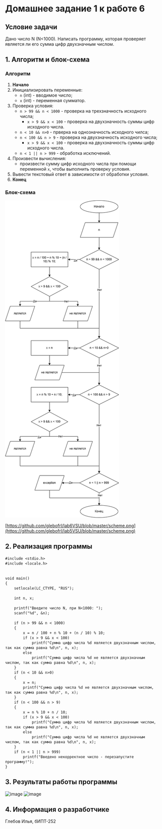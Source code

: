 # Домашнее задание 1 к работе 6

## Условие задачи
Дано число N (N<1000). Написать программу, которая проверяет является ли его сумма цифр двухзначным числом.

## 1. Алгоритм и блок-схема

### Алгоритм
1. **Начало**
2. Инициализировать переменные:
   - `n` (int) - вводимое число;
   - `x` (int) - переменная сумматор.
3. Проверка условия:
   - `n > 99 && n < 1000` - проверка на трехзначность исходного числа;
     * `x > 9 && x < 100` - проверка на двухзначность суммы цифр исходного числа.
   - `n < 10 && n>0` - прверка на однозначность исходного чилса;
   - `n < 100 && n > 9` - проверка на двухзначность исходного числа;
     * `x > 9 && x < 100` - проверка на двухзначность суммы цифр исходного числа.
   - `n < 1 || n > 999` - обработка исключений.
4. Произвести вычисления:
   - произвести сумму цифр исходного числа при помощи переменной `x`, чтобы выполнить проверку условия.
5. Вывести текстовый ответ в зависимости от обработки условия.
6. **Конец**

### Блок-схема
![Блок-схема алгоритма](scheme.png) 

[https://github.com/glebofrl/lab6VSU/blob/master/scheme.png](https://github.com/glebofrl/lab5VSU/blob/master/scheme.png)

## 2. Реализация программы

```
#include <stdio.h>
#include <locale.h>


void main()
{
	setlocale(LC_CTYPE, "RUS");

	int n, x;

	printf("Введите число N, при N<1000: ");
	scanf("%d", &n);

	if (n > 99 && n < 1000)
	{
		x = n / 100 + n % 10 + (n / 10) % 10;
		if (x > 9 && x < 100)
			printf("Сумма цифр числа %d является двухзначным числом, так как сумма равна %d\n", n, x);
		else
			printf("Сумма цифр числа %d не является двухзначным числом, так как сумма равна %d\n", n, x);
	}
	if (n < 10 && n>0)
	{
		x = n;
		printf("Сумма цифр числа %d не является двухзначным числом, так как сумма равна %d\n", n, x);
	}
	if (n < 100 && n > 9) 
	{
		x = n % 10 + n / 10;
		if (x > 9 && x < 100)
			printf("Сумма цифр числа %d является двухзначным числом, так как сумма равна %d\n", n, x);
		else
			printf("Сумма цифр числа %d не является двухзначным числом, так как сумма равна %d\n", n, x);
	}
	if (n < 1 || n > 999)
		printf("Введено некорректное число - перезапустите программу!");
}
```

## 3. Результаты работы программы
<img width="1410" height="158" alt="image" src="https://github.com/user-attachments/assets/213e2ebf-73e9-4497-aa2a-f8dee098d1a6" />
<img width="1396" height="193" alt="image" src="https://github.com/user-attachments/assets/337ab81d-1709-4383-919e-bcb0da3990a9" />

## 4. Информация о разработчике

Глебов Илья, бИПТ-252

